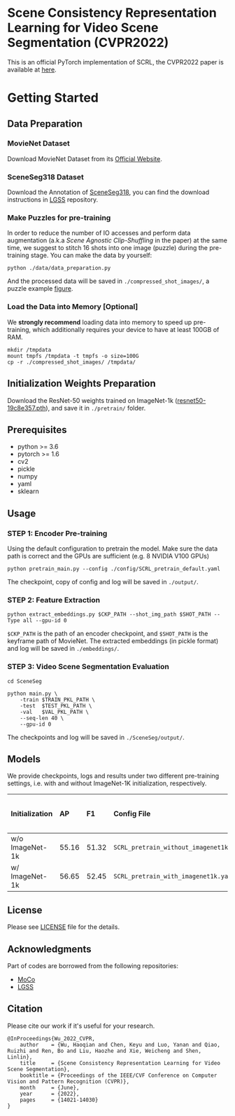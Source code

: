 # Scene Consistency Representation Learning for Video Scene Segmentation (CVPR2022)
This is an official PyTorch implementation of SCRL, the CVPR2022 paper is available at [here](https://openaccess.thecvf.com/content/CVPR2022/html/Wu_Scene_Consistency_Representation_Learning_for_Video_Scene_Segmentation_CVPR_2022_paper.html).

# Getting Started

## Data Preparation
### MovieNet Dataset 
Download MovieNet Dataset from its [Official Website](https://movienet.github.io/).
### SceneSeg318 Dataset
Download the Annotation of [SceneSeg318](https://drive.google.com/drive/folders/1NFyL_IZvr1mQR3vR63XMYITU7rq9geY_?usp=sharing), you can find the download instructions in [LGSS](https://github.com/AnyiRao/SceneSeg/blob/master/docs/INSTALL.md) repository.

### Make Puzzles for pre-training
In order to reduce the number of IO accesses and perform data augmentation (a.k.a *Scene Agnostic Clip-Shuffling* in the paper) at the same time, we suggest to stitch 16 shots into one image (puzzle) during the pre-training stage. You can make the data by yourself:
```
python ./data/data_preparation.py
```
And the processed data will be saved in `./compressed_shot_images/`, a puzzle example [figure](./figures/puzzle_example.jpg).
<!-- Or download the processed data in [here](). -->


### Load the Data into Memory [Optional]
We **strongly recommend** loading data into memory to speed up pre-training, which additionally requires your device to have at least 100GB of RAM.
```
mkdir /tmpdata
mount tmpfs /tmpdata -t tmpfs -o size=100G
cp -r ./compressed_shot_images/ /tmpdata/
```


## Initialization Weights Preparation
Download the ResNet-50 weights trained on ImageNet-1k ([resnet50-19c8e357.pth](https://download.pytorch.org/models/resnet50-19c8e357.pth)), and save it in `./pretrain/` folder.

##  Prerequisites

* python >= 3.6
* pytorch >= 1.6
* cv2
* pickle
* numpy
* yaml
* sklearn


## Usage
### STEP 1: Encoder Pre-training
Using the default configuration to pretrain the model. Make sure the data path is correct and the GPUs are sufficient (e.g. 8 NVIDIA V100 GPUs)
```
python pretrain_main.py --config ./config/SCRL_pretrain_default.yaml
```
The checkpoint, copy of config and log will be saved in `./output/`.

### STEP 2: Feature Extraction

```
python extract_embeddings.py $CKP_PATH --shot_img_path $SHOT_PATH --Type all --gpu-id 0
```
`$CKP_PATH` is the path of an encoder checkpoint, and `$SHOT_PATH` is the keyframe path of MovieNet.
The extracted embeddings (in pickle format) and log will be saved in `./embeddings/`.

### STEP 3: Video Scene Segmentation Evaluation

```
cd SceneSeg

python main.py \
    -train $TRAIN_PKL_PATH \
    -test  $TEST_PKL_PATH \
    -val   $VAL_PKL_PATH \
    --seq-len 40 \
    --gpu-id 0
```

The checkpoints and log will be saved in `./SceneSeg/output/`.

## Models
We provide checkpoints, logs and results under two different pre-training settings, i.e. with and without ImageNet-1K initialization, respectively.

| Initialization | AP | F1 | Config File | Pre-training <br> STEP 1| Embeddings <br> STEP 2| Fine-tuning <br> STEP 3 |
| :-----| :---- | :---- | :---- | :-----| :---- | :---- |
| w/o ImageNet-1k | 55.16 | 51.32 | `SCRL_pretrain_without_imagenet1k.yaml` | [ckp and log](https://drive.google.com/drive/folders/1ZYg9PFRU_lt3G5qJrldkguA52T2oxErR?usp=sharing) | [embedings](https://drive.google.com/drive/folders/1uen_HP3BZu8bcrPBikkgV3j9wzUjQ0C1?usp=sharing) | [log](https://drive.google.com/drive/folders/1rJbOnVbqTdPmnh2grIkePXOmwpNELnrK?usp=sharing) |
| w/ ImageNet-1k | 56.65 | 52.45 | `SCRL_pretrain_with_imagenet1k.yaml` | [ckp and log](https://drive.google.com/drive/folders/1BG5ZLqrPKKGTtDIZj8aps_QuWc6K3c3V?usp=sharing) | [embedings](https://drive.google.com/drive/folders/1NFvGhkvRxpmEJYNjRnwp3ybuHQaG25gW?usp=sharing) | [log](https://drive.google.com/drive/folders/1dE0JFi-MDua70_CgI1CvyLNRnhwLjaUV?usp=sharing) |


## License
Please see [LICENSE](./LICENSE) file for the details.

## Acknowledgments
Part of codes are borrowed from the following repositories:
* [MoCo](https://github.com/facebookresearch/moco)
* [LGSS](https://github.com/AnyiRao/SceneSeg)

## Citation
Please cite our work if it's useful for your research.
```
@InProceedings{Wu_2022_CVPR,
    author    = {Wu, Haoqian and Chen, Keyu and Luo, Yanan and Qiao, Ruizhi and Ren, Bo and Liu, Haozhe and Xie, Weicheng and Shen, Linlin},
    title     = {Scene Consistency Representation Learning for Video Scene Segmentation},
    booktitle = {Proceedings of the IEEE/CVF Conference on Computer Vision and Pattern Recognition (CVPR)},
    month     = {June},
    year      = {2022},
    pages     = {14021-14030}
}
```
